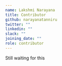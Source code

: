 ```yaml
---
name: Lakshmi Narayana
title: Contributor
github: narayanatanniru
twitter: ""
linkedin: ""
slack: ""
joining_date: ""
role: contributor
---
```


Still waiting for this
